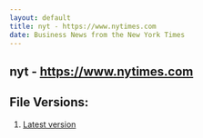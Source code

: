 ```yaml
---
layout: default
title: nyt - https://www.nytimes.com
date: Business News from the New York Times
---
```


## nyt - https://www.nytimes.com

<div id="data-chart"></div>
<div id="data-table"></div>
<script>
document.addEventListener('DOMContentLoaded', function(){
  document.getElementById('data-table').textContent = 'This source isn't supported for tables yet.';
});
</script>

## File Versions:
1. [Latest version](./latest.json)
